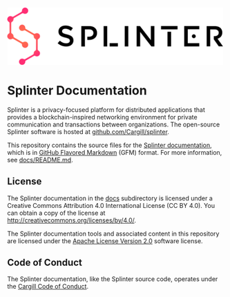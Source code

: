 <img alt="Splinter Logo"
     src="logos/svg/splinter_logos_fulllogo_gradientblack.svg"
     width="500">

# Splinter Documentation

Splinter is a privacy-focused platform for distributed applications that
provides a blockchain-inspired networking environment for private communication
and transactions between organizations. The open-source Splinter software is
hosted at [github.com/Cargill/splinter](https://github.com/Cargill/splinter).

This repository contains the source files for the [Splinter
documentation](docs/index.md), which is
in [GitHub Flavored Markdown](https://github.github.com/gfm/) (GFM) format.
For more information, see [docs/README.md](docs/README.md).

## License

The Splinter documentation in the [docs](docs) subdirectory is licensed
under a Creative Commons Attribution 4.0 International License (CC BY 4.0).
You can obtain a copy of the license at
<http://creativecommons.org/licenses/by/4.0/>.

The Splinter documentation tools and associated content in this repository are
licensed under the [Apache License Version 2.0](LICENSE) software license.

## Code of Conduct

The Splinter documentation, like the Splinter source code, operates under the
[Cargill Code of
Conduct](https://github.com/Cargill/code-of-conduct/blob/master/code-of-conduct.md).

